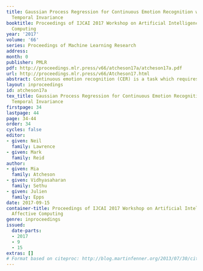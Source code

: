 ```yaml
---
title: Gaussian Process Regression for Continuous Emotion Recognition with Global
  Temporal Invariance
booktitle: Proceedings of IJCAI 2017 Workshop on Artificial Intelligence in Affective
  Computing
year: '2017'
volume: '66'
series: Proceedings of Machine Learning Research
address: 
month: 0
publisher: PMLR
pdf: http://proceedings.mlr.press/v66/atcheson17a/atcheson17a.pdf
url: http://proceedings.mlr.press/v66/Atcheson17.html
abstract: Continuous emotion recognition (CER) is a task which requires the prediction of time series emotional parameter outputs corresponding to query time series inputs given training data in the form of matched pairs of input and output time series. In order to address this task, it is important to be abletomodelnotonly relationshipsbetweenpoints inthe inputandoutput spaces, butalso temporal relationships between points within the output space. Gaussian process regression (GPR) is an inference technique which has desirable properties for CER, including its ability to produce predictive distributions over the outputs rather than only point estimates. However, GPR is generally appliedtopointwisepredictionorinterpolationtasks,ratherthantopredictionsofentirefunctional outputs. We propose a covariance structure that is able to incorporate both input-output and temporal information to produce predictions that take into account the functional nature of CER data. We demonstrate the application of this method to simulated data, and to the AVEC2016 CER task, showing that GPR with this covariance structure is able to make predictions of emotional arousal from audio with over twice the accuracy of a straightforward pointwise application of GPR in the input feature space, and is furthermore able to produce predictions with accuracy approaching that of a competitive CER system using only very general component covariance models.
layout: inproceedings
id: atcheson17a
tex_title: Gaussian Process Regression for Continuous Emotion Recognition with Global
  Temporal Invariance
firstpage: 34
lastpage: 44
page: 34-44
order: 34
cycles: false
editor:
- given: Neil 
  family: Lawrence
- given: Mark
  family: Reid
author:
- given: Mia
  family: Atcheson
- given: Vidhyasaharan
  family: Sethu
- given: Julien
  family: Epps
date: 2017-09-15
container-title: Proceedings of IJCAI 2017 Workshop on Artificial Intelligence in
  Affective Computing
genre: inproceedings
issued:
  date-parts:
  - 2017
  - 9
  - 15
extras: []
# Format based on citeproc: http://blog.martinfenner.org/2013/07/30/citeproc-yaml-for-bibliographies/
---
```

